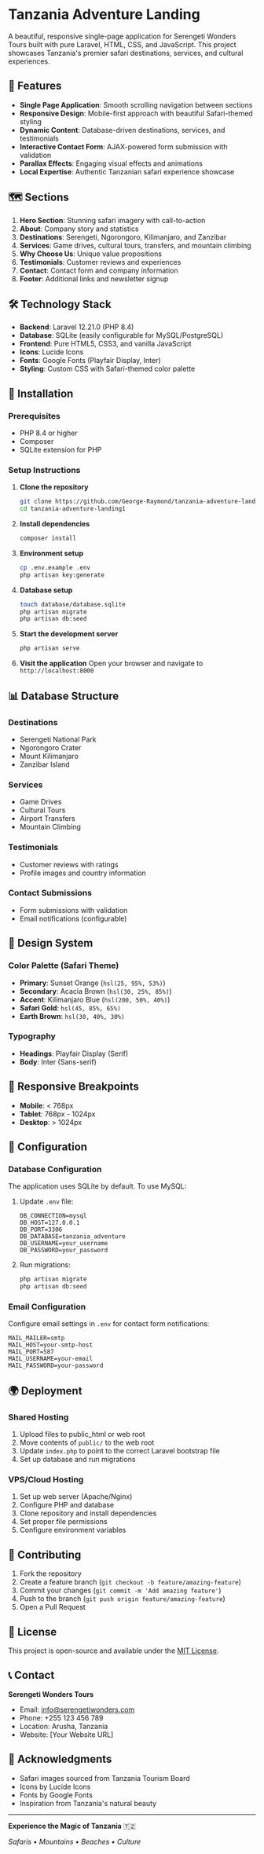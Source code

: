 # Tanzania Adventure Landing

A beautiful, responsive single-page application for Serengeti Wonders Tours built with pure Laravel, HTML, CSS, and JavaScript. This project showcases Tanzania's premier safari destinations, services, and cultural experiences.

## 🦁 Features

- **Single Page Application**: Smooth scrolling navigation between sections
- **Responsive Design**: Mobile-first approach with beautiful Safari-themed styling
- **Dynamic Content**: Database-driven destinations, services, and testimonials
- **Interactive Contact Form**: AJAX-powered form submission with validation
- **Parallax Effects**: Engaging visual effects and animations
- **Local Expertise**: Authentic Tanzanian safari experience showcase

## 🗺️ Sections

1. **Hero Section**: Stunning safari imagery with call-to-action
2. **About**: Company story and statistics
3. **Destinations**: Serengeti, Ngorongoro, Kilimanjaro, and Zanzibar
4. **Services**: Game drives, cultural tours, transfers, and mountain climbing
5. **Why Choose Us**: Unique value propositions
6. **Testimonials**: Customer reviews and experiences
7. **Contact**: Contact form and company information
8. **Footer**: Additional links and newsletter signup

## 🛠️ Technology Stack

- **Backend**: Laravel 12.21.0 (PHP 8.4)
- **Database**: SQLite (easily configurable for MySQL/PostgreSQL)
- **Frontend**: Pure HTML5, CSS3, and vanilla JavaScript
- **Icons**: Lucide Icons
- **Fonts**: Google Fonts (Playfair Display, Inter)
- **Styling**: Custom CSS with Safari-themed color palette

## 🚀 Installation

### Prerequisites
- PHP 8.4 or higher
- Composer
- SQLite extension for PHP

### Setup Instructions

1. **Clone the repository**
   ```bash
   git clone https://github.com/George-Raymond/tanzania-adventure-landing1.git
   cd tanzania-adventure-landing1
   ```

2. **Install dependencies**
   ```bash
   composer install
   ```

3. **Environment setup**
   ```bash
   cp .env.example .env
   php artisan key:generate
   ```

4. **Database setup**
   ```bash
   touch database/database.sqlite
   php artisan migrate
   php artisan db:seed
   ```

5. **Start the development server**
   ```bash
   php artisan serve
   ```

6. **Visit the application**
   Open your browser and navigate to `http://localhost:8000`

## 📊 Database Structure

### Destinations
- Serengeti National Park
- Ngorongoro Crater
- Mount Kilimanjaro
- Zanzibar Island

### Services
- Game Drives
- Cultural Tours
- Airport Transfers
- Mountain Climbing

### Testimonials
- Customer reviews with ratings
- Profile images and country information

### Contact Submissions
- Form submissions with validation
- Email notifications (configurable)

## 🎨 Design System

### Color Palette (Safari Theme)
- **Primary**: Sunset Orange (`hsl(25, 95%, 53%)`)
- **Secondary**: Acacia Brown (`hsl(30, 25%, 85%)`)
- **Accent**: Kilimanjaro Blue (`hsl(200, 50%, 40%)`)
- **Safari Gold**: `hsl(45, 85%, 65%)`
- **Earth Brown**: `hsl(30, 40%, 30%)`

### Typography
- **Headings**: Playfair Display (Serif)
- **Body**: Inter (Sans-serif)

## 📱 Responsive Breakpoints

- **Mobile**: < 768px
- **Tablet**: 768px - 1024px
- **Desktop**: > 1024px

## 🔧 Configuration

### Database Configuration
The application uses SQLite by default. To use MySQL:

1. Update `.env` file:
   ```env
   DB_CONNECTION=mysql
   DB_HOST=127.0.0.1
   DB_PORT=3306
   DB_DATABASE=tanzania_adventure
   DB_USERNAME=your_username
   DB_PASSWORD=your_password
   ```

2. Run migrations:
   ```bash
   php artisan migrate
   php artisan db:seed
   ```

### Email Configuration
Configure email settings in `.env` for contact form notifications:
```env
MAIL_MAILER=smtp
MAIL_HOST=your-smtp-host
MAIL_PORT=587
MAIL_USERNAME=your-email
MAIL_PASSWORD=your-password
```

## 🌍 Deployment

### Shared Hosting
1. Upload files to public_html or web root
2. Move contents of `public/` to the web root
3. Update `index.php` to point to the correct Laravel bootstrap file
4. Set up database and run migrations

### VPS/Cloud Hosting
1. Set up web server (Apache/Nginx)
2. Configure PHP and database
3. Clone repository and install dependencies
4. Set proper file permissions
5. Configure environment variables

## 🤝 Contributing

1. Fork the repository
2. Create a feature branch (`git checkout -b feature/amazing-feature`)
3. Commit your changes (`git commit -m 'Add amazing feature'`)
4. Push to the branch (`git push origin feature/amazing-feature`)
5. Open a Pull Request

## 📝 License

This project is open-source and available under the [MIT License](LICENSE).

## 📞 Contact

**Serengeti Wonders Tours**
- Email: info@serengetiwonders.com
- Phone: +255 123 456 789
- Location: Arusha, Tanzania
- Website: [Your Website URL]

## 🙏 Acknowledgments

- Safari images sourced from Tanzania Tourism Board
- Icons by Lucide Icons
- Fonts by Google Fonts
- Inspiration from Tanzania's natural beauty

---

**Experience the Magic of Tanzania** 🇹🇿

*Safaris • Mountains • Beaches • Culture*
